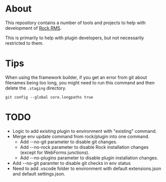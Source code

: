# About

This repository contains a number of tools and projects to help with development of [Rock RMS](https://www.rockrms.com).

This is primarily to help with plugin developers, but not necessarily restricted to them.

# Tips

When using the framework builder, if you get an error from git about filenames being too long, you might need to run this command and then delete the `.staging` directory.

```shell
git config --global core.longpaths true
```

# TODO

* Logic to add existing plugin to environment with "existing" command.
* Merge env update command from rock/plugin into one command.
    * Add --no-git parameter to disable git changes.
    * Add --no-rock parameter to disable Rock installation changes (except for WebForms junctions).
    * Add --no-plugins parameter to disable plugin installation changes.
* Add --no-git paramter to disable git checks in env status
* Need to add .vscode folder to environment with default extensions.json and default settings.json.
